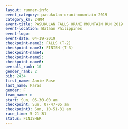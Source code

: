 ```yaml
---
layout: runner-info 
event_category: pasukulan-orani-mountain-2019 
category_km: 24KM 
event-title: PASUKULAN FALLS ORANI MOUNTAIN RUN 2019 
event-location: Bataan Philippines 
event-logo: 
event-date: 04-19-2019 
checkpoint-name2: FALLS (T-2) 
checkpoint-name3: FINISH (T-3) 
checkpoint-name4: 
checkpoint-name5: 
checkpoint-name6: 
overall_rank: 10
gender_rank: 2
bib: 2434
first_name: Annie Rose
last_name: Paras
gender: F
team_name: n
start: Sun, 05-30-00 am
checkpoint: Sun, 07-47-05 am
checkpoint3: Sun, 10-51-31 am
race_time: 5-21-31
status: FINISHER
---
```

